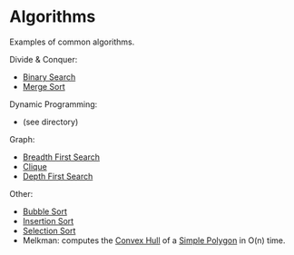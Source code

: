 # Algorithms
Examples of common algorithms.

Divide & Conquer:
- [Binary Search][bs]
- [Merge Sort][ms]

Dynamic Programming:
- (see directory)

Graph:
- [Breadth First Search][dfs]
- [Clique][clique]
- [Depth First Search][dfs]

Other:
- [Bubble Sort][bsr]
- [Insertion Sort][is]
- [Selection Sort][ss]
- Melkman: computes the [Convex Hull][ch] of a [Simple Polygon][sp] in O(n) time.

[bfs]: https://en.wikipedia.org/wiki/Breadth-first_search
[bs]: https://en.wikipedia.org/wiki/Binary_search_algorithm
[bsr]: https://en.wikipedia.org/wiki/Bubble_sort
[clique]: https://en.wikipedia.org/wiki/Clique_problem
[dfs]: https://en.wikipedia.org/wiki/Depth-first_search
[is]: https://en.wikipedia.org/wiki/Insertion_sort
[ss]: https://en.wikipedia.org/wiki/Selection_sort
[ms]: https://en.wikipedia.org/wiki/Merge_sort
[ch]: https://en.wikipedia.org/wiki/Convex_hull
[sp]: https://en.wikipedia.org/wiki/Simple_polygon
